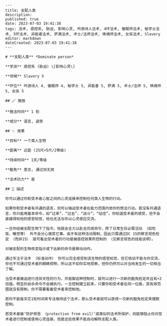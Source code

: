 
    ---
    title: 支配人类
    description: 
    published: true
    date: 2023-07-03 19:41:38
    tags: 法术, 惑控系, 胁迫, 影响心灵, 吟游诗人法术, 4环法术, 催眠师法术, 秘学士法术, 5环法术, 异能者法术, 萨满法术, 术士/法师法术, 唤魂师法术, 女巫法术, Slavery
    editor: markdown
    dateCreated: 2023-07-03 19:41:38
    ---

    # **支配人类** *Dominate person*

    **学派** 惑控系 (胁迫) \[影响心灵\] 

    **领域** Slavery 5

    **环位** 吟游诗人 4, 催眠师 4, 秘学士 5, 异能者 5, 萨满 5, 术士/法师 5, 唤魂师 5, 女巫 5

    ## 🪄 施放

    **施法时间** 1 轮

    **成分** 语言, 姿势

    ## ✨ 效果 

    **目标** 一个类人生物 

    **距离** 近距 (25尺+5尺/2等级)  

    **持续时间** 1天/等级 

    **豁免** 意志, 通过则无效

    **法术抗力** 是

    ## 📖 描述

    你可以通过你和受术者心智之间的心灵连接来控制任何类人生物的行动。

    如果你和受术者有共通的语言，则可以强迫受术者在能力范围内依你的想法行动。若没有共通语言，你只能用基本命令，如“过来”，“过去”，“战斗”，“站住”。你知道受术者的感受，但不会直接得知他的感官知觉，他也无法与你以心灵感应交流。

    一旦你给被支配生物下了指令，他就会全力以赴去完成命令，除了日常生存必需活动 （如吃饭、睡觉等） 外不会分心做其它事。由于有这种活动限制，因此只需通过DC 15的察言观色检定 （而非25） 就可看出受术者的行动是被惑控效果所控制的 （见察言观色的技能说明）。

    对被支配的生物改变指示或下达新的命令是移动动作。

    通过专注于法术 （标准动作） 你可以完全感受到该生物的感官知觉，但它依旧不能与你交流，你也不可通过受术者的眼睛视物，所以这不如你实地观察，但你仍然可以对当地发生的一切相当了解。

    当受术者被迫进行违背天性的行为，并抵御这种控制时，就可以进行一次新的豁免检定并且有+2加值。明显的自杀命令不会被执行。一旦控制建立起来，只要你和受术者在同一位面，其有效范围就没有限制。你不需要看着受术者来控制他。

    若你不能每天花1轮时间来专注维持这个法术，那么受术者就可以获得一次新的豁免检定来摆脱控制。

    若受术者被‘防护邪恶 （protection from evil）’或类似的法术所保护，则能够阻止你对受术者进行控制或使用心灵连接，但是这些效果不能自动解除支配人类。
    
